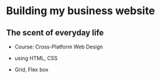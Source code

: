 # Building my business website
## The scent of everyday life
- Course: Cross-Platform Web Design 

- using HTML, CSS
- Grid, Flex box
